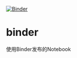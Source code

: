 [![Binder](https://mybinder.org/badge_logo.svg)](https://mybinder.org/v2/gh/spiritonly/binder/HEAD)

# binder
使用Binder发布的Notebook

